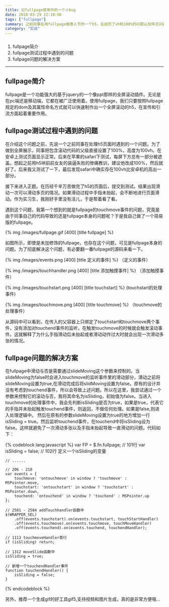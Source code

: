 ```yaml
---
title: 记fullpage使用中的一个小bug
date: 2018-03-29 22:10:56
tags: ["fullpage"]
summary: 之前同事在用fullpage做愚人节的一个h5，在经历了vh和100%的问题以及样式问题和机型兼容问题后，又遇到了fullpage的touchmove问题。下面简单来介绍一下。
category: "实战"
---
```


###
1. fullpage简介
2. fullpage测试过程中遇到的问题
3. fullpage问题的解决方案

----------------------------

## fullpage简介
fullpage是一个功能强大的基于jquery的一个像ppt那样的全屏滚动插件。无论是在pc端还是移动端，它都在被广泛使用着。使用fullpage，我们只要按照fullpage规定的dom及其属性命名方式就可以快速制作出一个全屏滚动的h5，在宣传和引流方面起着重要作用。

## fullpage测试过程中遇到的问题
在介绍这个问题之前，先说一个之前同事在处理h5页面时遇到的一个问题。为了做到全屏展示，同事把包含滚动代码的父级直接设置了100%，高度为100vh。在安卓上测试页面显示正常。后来在苹果的safari下测试，每屏下方总有一部分被遮盖。想起之前用h5哄前前女友的装逼失败的惨痛教训，建议他改成100%，然后就好了。后来我又测试了一下，最后发现safari中确实存在100vh比安卓机的高出一部分。

接下来进入正题。在历经千辛万苦做完了h5的页面后，提交到测试。结果出现滑动一次可以滑动多页的情况。如果滑动过程中手指未抬起，会不断地进行页面滑动。作为实习生，我刚好手里没有活儿，于是帮着看了看。

遇到这个问题，我第一个想到的就是fullpage的touchmove事件的问题，究竟是由于同事自己的代码导致的还是fullpage本身的问题呢？于是我自己做了一个简易版的fullpage。

{% img /images/fullpage.gif [400] [title fullpage] %}

如图所示，即使是未加修饰的fullpage，也存在这个问题，可见是fullpage本身的问题。为了彻底解决这个问题，有必要翻一番fullpage的源码来看一下。

{% img /images/events.png [400] [title 定义的事件] %}
（定义的事件）

{% img /images/touchhandler.png [400] [title 添加触摸事件] %}
（添加触摸事件）

{% img /images/touchstart.png [400] [title touchstart] %}
(touchstart的处理事件)

{% img /images/touchmove.png [400] [title touchmove] %}
（touchmove的处理事件）

从源码中可以看到，在传入的父容器上只绑定了touchstart和touchmove两个事件，没有添加对touchend事件的监听，在触发touchmove的时候就会触发滚动事件。这就解释了为什么手指滑动后未抬起或者滑动动作过大时就会出现一次滑动多张的情况。

## fullpage问题的解决方案
在fullpage中滑动与否是需要通过slideMoving这个参数来控制的。当slideMoving为false时会进入touchmove的监听事件里的滑动部分，滑动之前将slideMoving设置为true,在滑动完成后将slidMoving设置为false。原有的设计并没有考虑到touchend事件，所以会导致上述问题。所以在这里，我尝试通过一个参数来控制它的滚动与否，我将其命名为isSliding，初始值为false。当进入touchmove的处理事件中，我会先判断isSliding是否为true，如果是true，代表它的手指并未抬起触发touchend事件，则返回，不做任何处理。如果是false,则进入处理逻辑中。
然后在原有的参数slideMoving设置为true的地方增加一行 isSliding = true。然后监听touchend事件，在touchend中将isSliding设为false。这样就避免了一次滑动多张以及手指未抬起导致一直滑动的问题。代码如下：

{% codeblock lang:javascript %}
    var FP = $.fn.fullpage; // 101行
    var isSliding = false; // 102行  定义一个isSliding的变量

    // ......

    // 206 - 210
    var events = {
        touchmove: 'ontouchmove' in window ? 'touchmove' :  MSPointer.move,
        touchstart: 'ontouchstart' in window ? 'touchstart' :  MSPointer.down,
        touchend: 'ontouchend' in window ? 'touchend' : MSPointer.up
    };

    // 2581 - 2584 addTouchhandler函数中
    $(WRAPPER_SEL)
        .off(events.touchstart).on(events.touchstart, touchStartHandler)
        .off(events.touchmove).on(events.touchmove, touchMoveHandler)
        .off(events.touchend).on(events.touchend, touchendHandler);

    // 1113 touchmoveHandler首行
    if (isSliding) return;

    // 1312 moveSlide函数中
    isSliding = true;

    // 新增一个touchendHandler事件
    function touchendHandler() {
        isSliding = false;
    }
{% endcodeblock %}

另外，推荐一个生成gif的好工具gif5,支持视频和图片生成，真的是非常方便哦...